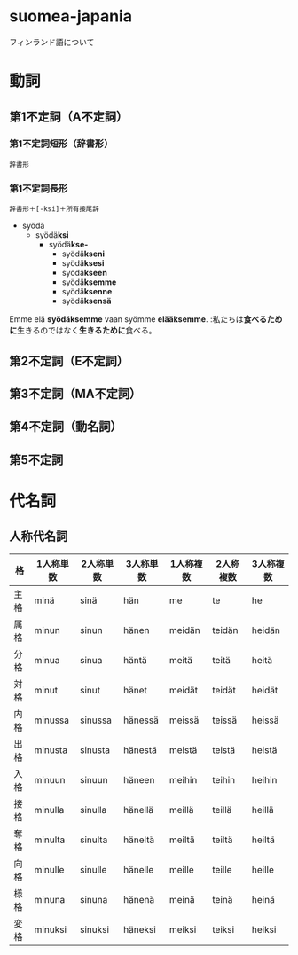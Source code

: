 # suomea-japania

フィンランド語について

# 動詞

## 第1不定詞（A不定詞）

### 第1不定詞短形（辞書形）
    辞書形

### 第1不定詞長形
    辞書形＋[-ksi]＋所有接尾辞

- syödä
  - syödä**ksi**
    - syödä**kse-**
      - syödä**kseni**
      - syödä**ksesi**
      - syödä**kseen**
      - syödä**ksemme**
      - syödä**ksenne**
      - syödä**ksensä**

Emme elä **syödäksemme** vaan syömme **elääksemme**.
:私たちは**食べるために**生きるのではなく**生きるために**食べる。

## 第2不定詞（E不定詞）


## 第3不定詞（MA不定詞）

## 第4不定詞（動名詞）

## 第5不定詞


# 代名詞

## 人称代名詞
|格|1人称単数|2人称単数|3人称単数|1人称複数|2人称複数|3人称複数|
|----|----|----|----|----|----|----|
|主格|minä|sinä|hän|me|te|he|
|属格|minun|sinun|hänen|meidän|teidän|heidän|
|分格|minua|sinua|häntä|meitä|teitä|heitä|
|対格|minut|sinut|hänet|meidät|teidät|heidät|
|内格|minussa|sinussa|hänessä|meissä|teissä|heissä|
|出格|minusta|sinusta|hänestä|meistä|teistä|heistä|
|入格|minuun|sinuun|häneen|meihin|teihin|heihin|
|接格|minulla|sinulla|hänellä|meillä|teillä|heillä|
|奪格|minulta|sinulta|häneltä|meiltä|teiltä|heiltä|
|向格|minulle|sinulle|hänelle|meille|teille|heille|
|様格|minuna|sinuna|hänenä|meinä|teinä|heinä|
|変格|minuksi|sinuksi|häneksi|meiksi|teiksi|heiksi|




